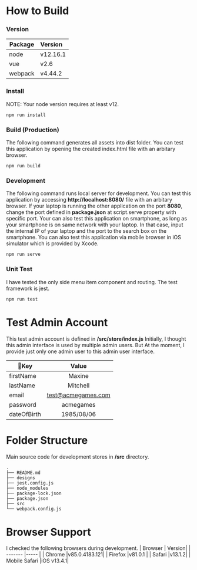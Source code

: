 # How to Build

### Version

| Package | Version  |
| ------- | :------- |
| node    | v12.16.1 |
| vue     | v2.6     |
| webpack | v4.44.2  |

### Install

NOTE: Your node version requires at least v12.

```
npm run install
```

### Build (Production)

The following command generates all assets into dist folder. You can test this application by opening the created index.html file with an arbitary browser.

```
npm run build
```

### Development

The following command runs local server for development. You can test this application by accessing **http://localhost:8080/** file with an arbitary browser. If your laptop is running the other application on the port **8080**, change the port defined in **package.json** at script.serve property with specific port. Your can also test this application on smartphone, as long as your smartphone is on same network with your laptop. In that case, input the internal IP of your laptop and the port to the search box on the smartphone. You can also test this application via mobile browser in iOS simulator which is provided by Xcode.

```
npm run serve
```

### Unit Test

I have tested the only side menu item component and routing. The test framework is jest.

```
npm run test
```

# Test Admin Account

This test admin account is defined in **<rootDir>/src/store/index.js**
Initially, I thought this admin interface is used by multiple admin users. But At the moment, I provide just only one admin user to this admin user interface.

| Key         |       Value        |
| ----------- | :----------------: |
| firstName   |       Maxine       |
| lastName    |      Mitchell      |
| email       | test@acmegames.com |
| password    |     acmegames      |
| dateOfBirth |     1985/08/06     |

# Folder Structure

Main source code for development stores in **<rootDir>/src** directory.

```
.
├── README.md
├── designs
├── jest.config.js
├── node_modules
├── package-lock.json
├── package.json
├── src
└── webpack.config.js
```

# Browser Support

I checked the following browsers during development.
| Browser | Version|
| ------- |----- |
| Chrome |v85.0.4183.121|
| Firefox |v81.0.1 |
| Safari |v13.1.2|
| Mobile Safari |iOS v13.4.1|
